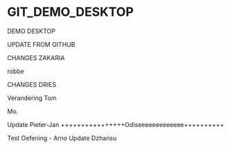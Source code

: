 # GIT_DEMO_DESKTOP

DEMO DESKTOP

UPDATE FROM GITHUB


CHANGES ZAKARIA

robbe


CHANGES DRIES

Verandering Tom

Mo.


Update Pieter-Jan
++++++++++++++++Odiseeeeeeeeeeeee++++++++++

Test Oefening - Arno
Update Dzhansu
